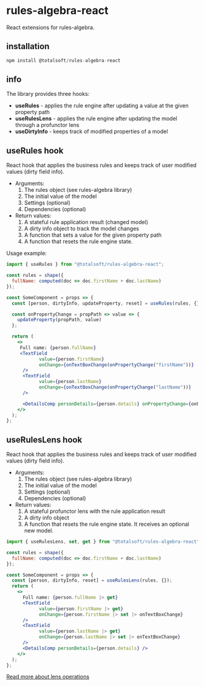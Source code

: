 # rules-algebra-react
React extensions for rules-algebra.


## installation
```javascript
npm install @totalsoft/rules-algebra-react
```

## info
The library provides three hooks:
 - **useRules** - applies the rule engine after updating a value at the given property path
 - **useRulesLens** - applies the rule engine after updating the model through a profunctor lens 
 - **useDirtyInfo** - keeps track of modified properties of a model


## useRules hook
React hook that applies the business rules and keeps track of user modified values (dirty field info).
* Arguments:
  1. The rules object (see rules-algebra library)
  2. The initial value of the model
  3. Settings (optional)
  4. Dependencies (optional)
* Return values:
  1. A stateful rule application result (changed model) 
  2. A dirty info object to track the model changes
  3. A function that sets a value for the given property path 
  4. A function that resets the rule engine state.

Usage example:

```jsx
import { useRules } from "@totalsoft/rules-algebra-react";

const rules = shape({
  fullName: computed(doc => doc.firstName + doc.lastName)
});

const SomeComponent = props => {
  const [person, dirtyInfo, updateProperty, reset] = useRules(rules, {});

  const onPropertyChange = propPath => value => {
    updateProperty(propPath, value)
  };

  return (
    <>
     Full name: {person.fullName}
     <TextField
            value={person.firstName}
            onChange={onTextBoxChange(onPropertyChange("firstName"))}
      />
      <TextField
            value={person.lastName}
            onChange={onTextBoxChange(onPropertyChange("lastName"))}
      />

      <DetailsComp personDetails={person.details} onPropertyChange={onPropertyChange} />
    </>
  );
};
```

## useRulesLens hook
React hook that applies the business rules and keeps track of user modified values (dirty field info).
* Arguments:
  1. The rules object (see rules-algebra library)
  2. The initial value of the model
  3. Settings (optional)
  4. Dependencies (optional)
* Return values:
  1. A stateful profunctor lens with the rule application result
  2. A dirty info object  
  3. A function that resets the rule engine state. It receives an optional new model.

```jsx
import { useRulesLens, set, get } from "@totalsoft/rules-algebra-react";

const rules = shape({
  fullName: computed(doc => doc.firstName + doc.lastName)
});

const SomeComponent = props => {
  const [person, dirtyInfo, reset] = useRulesLens(rules, {});
  return (
    <>
      Full name: {person.fullName |> get}
      <TextField
            value={person.firstName |> get}
            onChange={person.firstName |> set |> onTextBoxChange}
      />
      <TextField
            value={person.lastName |> get}
            onChange={person.lastName |> set |> onTextBoxChange}
      />
      <DetailsComp personDetails={person.details} />
    </>
  );
};
```
[Read more about lens operations](../change-tracking-react/src/lensProxy/README.md)